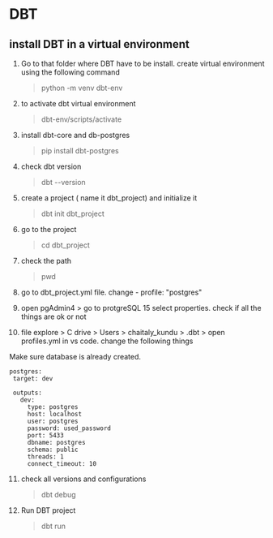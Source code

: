 # DBT

## install DBT in a virtual environment

1. Go to that folder where DBT have to be install. create virtual environment using the following command
   > python -m venv dbt-env
2. to activate dbt virtual environment
   > dbt-env/scripts/activate
3. install dbt-core and db-postgres
   > pip install dbt-postgres
4. check dbt version
   > dbt --version
5. create a project ( name it dbt_project) and initialize it
   > dbt init dbt_project
6. go to the project
   > cd dbt_project
7. check the path

   > pwd

8. go to dbt_project.yml file. change - profile: "postgres"
9. open pgAdmin4 > go to protgreSQL 15 select properties. check if all the things are ok or not
10. file explore > C drive > Users > chaitaly_kundu > .dbt > open profiles.yml in vs code. change the following things

Make sure database is already created.

```
postgres:
 target: dev

 outputs:
   dev:
     type: postgres
     host: localhost
     user: postgres
     password: used_password
     port: 5433
     dbname: postgres
     schema: public
     threads: 1
     connect_timeout: 10
```

11. check all versions and configurations

    > dbt debug

12. Run DBT project
    > dbt run
